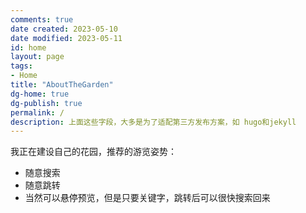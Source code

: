 ```yaml
---
comments: true
date created: 2023-05-10
date modified: 2023-05-11
id: home
layout: page
tags:
- Home
title: "AboutTheGarden"
dg-home: true
dg-publish: true
permalink: /
description: 上面这些字段，大多是为了适配第三方发布方案，如 hugo和jekyll
---
```


我正在建设自己的花园，推荐的游览姿势：

- 随意搜索
- 随意跳转
- 当然可以悬停预览，但是只要关键字，跳转后可以很快搜索回来

